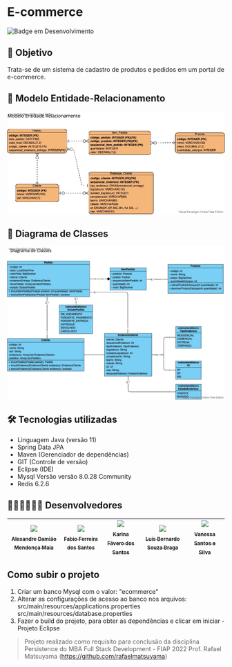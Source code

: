 # E-commerce

![Badge em Desenvolvimento](http://img.shields.io/static/v1?label=STATUS&message=EM%20DESENVOLVIMENTO&color=GREEN&style=for-the-badge)

## 🎯 Objetivo

Trata-se de um sistema de cadastro de produtos e pedidos em um portal de e-commerce.

## 📐 Modelo Entidade-Relacionamento

![MER](images/MER.vpd.jpg)

## 📐 Diagrama de Classes 

![Diagrama de Classes](images/DiagramaClasses.vpd.jpg)

## 🛠️ Tecnologias utilizadas

- Linguagem Java (versão 11)
- Spring Data JPA 
- Maven (Gerenciador de dependências)
- GIT (Controle de versão)
- Eclipse (IDE)
- Mysql Versão versão 8.0.28 Community
- Redis 6.2.6

## 👨🏽‍💻👩🏽‍💻 Desenvolvedores 

| [<img src="https://avatars.githubusercontent.com/AlexDamiao86" width=115><br><sub>Alexandre Damião Mendonça Maia</sub>](https://github.com/AlexDamiao86) |  [<img src="https://avatars.githubusercontent.com/Mestre-Bio" width=115><br><sub>Fabio Ferreira dos Santos</sub>](https://github.com/Mestre-Bio) |  [<img src="https://avatars.githubusercontent.com/KarinaFSantos" width=115><br><sub>Karina Fávero dos Santos</sub>](https://github.com/KarinaFSantos) | [<img src="https://avatars.githubusercontent.com/LuBerBraga" width=115><br><sub>Luis Bernardo Souza Braga</sub>](https://github.com/LuBerBraga) |  [<img src="https://avatars.githubusercontent.com/VANESSA-SS" width=115><br><sub>Vanessa Santos e Silva</sub>](https://github.com/VANESSA-SS) |
| :---: | :---: | :---: | :---: | :---: |


## Como subir o projeto

1. Criar um banco Mysql com o valor: "ecommerce" 
2. Alterar as configurações de acesso ao banco nos arquivos:
	src/main/resources/applications.properties
	src/main/resources/database.properties
3. Fazer o build do projeto, para obter as dependências e clicar em iniciar - Projeto Eclipse


>
>Projeto realizado como requisito para conclusão da disciplina Persistence do MBA Full Stack Development - FIAP 2022
>Prof. Rafael Matsuyama (https://github.com/rafaelmatsuyama)
